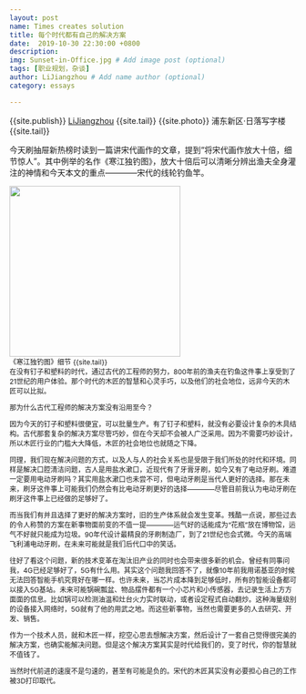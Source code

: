 ```yaml
---
layout: post
name: Times creates solution
title: 每个时代都有自己的解决方案
date:  2019-10-30 22:30:00 +0800
description:  
img: Sunset-in-Office.jpg # Add image post (optional)
tags: [职业规划，杂谈]
author: LiJiangzhou # Add name author (optional)
category: essays

---
```

{{site.publish}} <a href="https://no-waste.github.io/about/" target="\_blank">LiJiangzhou</a> {{site.tail}}
{{site.photo}} 浦东新区·日落写字楼 {{site.tail}}

今天刷抽屉新热榜时读到一篇讲宋代画作的文章，提到“将宋代画作放大十倍，细节惊人”。其中例举的名作《寒江独钓图》，放大十倍后可以清晰分辨出渔夫全身灌注的神情和今天本文的重点————宋代的线轮钓鱼竿。

<img src="{{site.imagepath}}/blog/{{page.category}}/{{page.name}}/2.png" width = "300px" height = "300px" style="float:middle"/>
<br>
<span style="font-size:12px">《寒江独钓图》细节 {{site.tail}}
<br>
在没有钉子和塑料的时代，通过古代的工程师的努力，800年前的渔夫在钓鱼这件事上享受到了21世纪的用户体验。那个时代的木匠的智慧和心灵手巧，以及他们的社会地位，远非今天的木匠可以比拟。

那为什么古代工程师的解决方案没有沿用至今？

因为今天的钉子和塑料很便宜，可以批量生产。有了钉子和塑料，就没有必要设计复杂的木具结构。古代那套复杂的解决方案尽管巧妙，但在今天却不会被人广泛采用。因为不需要巧妙设计，所以木匠行业的门槛大大降低，木匠的社会地位也就随之下降。

同理，我们现在解决问题的方式，以及人与人的社会关系也是受限于我们所处的时代和环境。同样是解决口腔清洁问题，古人是用盐水漱口，近现代有了牙膏牙刷，如今又有了电动牙刷。难道一定要用电动牙刷吗？其实用盐水漱口也未尝不可，但电动牙刷是当代人更好的选择。那在未来，刷牙这件事上可能我们仍然会有比电动牙刷更好的选择————尽管目前我认为电动牙刷在刷牙这件事上已经做的足够好了。

而当我们有并且选择了更好的解决方案时，旧的生产体系就会发生变革。残酷一点说，那些过去的令人称赞的方案在新事物面前变的不值一提————运气好的话能成为“花瓶”放在博物馆，运气不好就只能成为垃圾。90年代设计最精良的牙刷制造厂，到了21世纪也会式微。今天的高端飞利浦电动牙刷，在未来可能就是我们后代口中的笑话。

往好了看这个问题，新的技术变革在淘汰旧产业的同时也会带来很多新的机会。曾经有同事问我，4G已经足够好了，5G有什么用。其实这个问题我回答不了，就像10年前我用诺基亚的时候无法回答智能手机究竟好在哪一样。也许未来，当芯片成本降到足够低时，所有的智能设备都可以接入5G基站。未来可能锅碗瓢盆、物品摆件都有一个小芯片和小传感器，去记录生活上方方面面的信息。比如锅可以检测油温和灶台火力实时联动，或者设定程式自动翻炒。这种海量级别的设备接入网络时，5G就有了他的用武之地。而这些新事物，当然也需要更多的人去研究、开发、销售。

作为一个技术人员，就和木匠一样，挖空心思去想解决方案，然后设计了一套自己觉得很完美的解决方案，也确实能解决问题。但是这个解决方案其实是时代给我们的，变了时代，你的智慧就不值钱了。

当然时代前进的速度不是匀速的，甚至有可能是负的。宋代的木匠其实没有必要担心自己的工作被3D打印取代。
